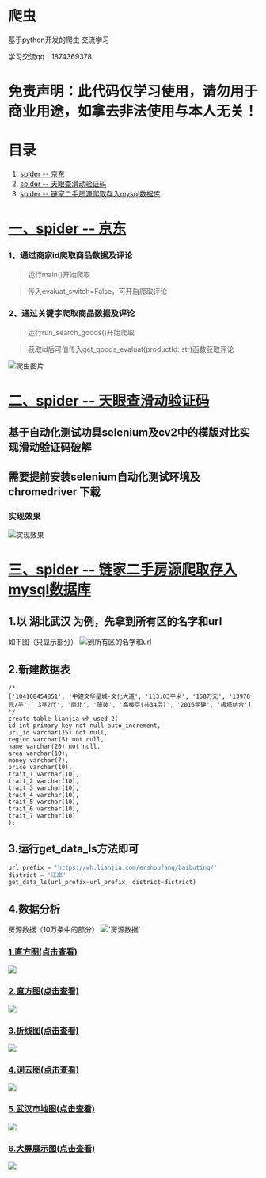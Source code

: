 # 爬虫
基于python开发的爬虫
交流学习 

学习交流qq：1874369378

# 免责声明：此代码仅学习使用，请勿用于商业用途，如拿去非法使用与本人无关！

# 目录

1. [spider -- 京东](https://github.com/ywygblz/spider/blob/main/README.md#%E4%B8%80spider----京东)
2. [spider -- 天眼查滑动验证码](https://github.com/ywygblz/spider/blob/main/README.md#%E4%BA%8Cspider----天眼查滑动验证码)
3. [spider -- 链家二手房源爬取存入mysql数据库](#%E4%B8%89spider----链家二手房源爬取存入mysql数据库)


# [一、spider -- 京东](https://github.com/ywygblz/spider/tree/main/1-%E4%BA%AC%E4%B8%9C)

### 1、通过商家id爬取商品数据及评论

> 运行main()开始爬取

> 传入evaluat_switch=False，可开启爬取评论

### 2、通过关键字爬取商品数据及评论

>  运行run_search_goods()开始爬取

> 获取id后可值传入get_goods_evaluat(productId: str)函数获取评论

![爬虫图片](https://github.com/ywygblz/spider/blob/main/1-%E4%BA%AC%E4%B8%9C/images/%E4%BA%AC%E4%B8%9C%E7%88%AC%E8%99%AB%E5%9B%BE%E4%BE%8B.png)

# [二、spider -- 天眼查滑动验证码](https://github.com/ywygblz/spider/tree/main/2-%E5%A4%A9%E7%9C%BC%E6%9F%A5%E6%BB%91%E5%8A%A8%E9%AA%8C%E8%AF%81%E7%A0%81)

## 基于自动化测试功具selenium及cv2中的模版对比实现滑动验证码破解

## 需要提前安装selenium自动化测试环境及chromedriver 下载

### 实现效果

![实现效果](https://github.com/ywygblz/spider/blob/main/2-%E5%A4%A9%E7%9C%BC%E6%9F%A5%E6%BB%91%E5%8A%A8%E9%AA%8C%E8%AF%81%E7%A0%81/%E6%BB%91%E5%8A%A8%E9%AA%8C%E8%AF%81%E7%A0%81%E7%A0%B4%E8%A7%A3_.gif)

# [三、spider -- 链家二手房源爬取存入mysql数据库](/3-%E9%93%BE%E5%AE%B6/)

## 1.以 湖北武汉 为例，先拿到所有区的名字和url

如下图（只显示部分）
![到所有区的名字和url](/3-%E9%93%BE%E5%AE%B6/%E6%AD%A6%E6%B1%89%E6%89%80%E6%9C%89%E5%8C%BA%E5%90%8D%E7%A7%B0%E5%92%8Curl.png)

## 2.新建数据表
```MySql
/*
['104108454851', '中建文华星城-文化大道', '113.03平米', '158万元', '13978元/平', '3室2厅', '南北', '简装', '高楼层(共34层)', '2016年建', '板塔结合']
*/
create table lianjia_wh_used_2(
id int primary key not null auto_increment,
url_id varchar(15) not null,
region varchar(5) not null,
name varchar(20) not null,
area varchar(10),
money varchar(7),
price varchar(10),
trait_1 varchar(10),
trait_2 varchar(10),
trait_3 varchar(10),
trait_4 varchar(10),
trait_5 varchar(10),
trait_6 varchar(10),
trait_7 varchar(10)
);
```


## 3.运行get_data_ls方法即可
```Python
url_prefix = 'https://wh.lianjia.com/ershoufang/baibuting/'
district = '江岸'
get_data_ls(url_prefix=url_prefix, district=district)
```

## 4.数据分析
房源数据（10万条中的部分）
!['房源数据'](/3-%E9%93%BE%E5%AE%B6/%E6%88%BF%E6%BA%90%E6%95%B0%E6%8D%AE.png)

### [1.直方图(点击查看)](https://ywygblz.github.io/spider/3-链家/数据图/1-直方图.html)<br>
[![](3-链家/数据图/1-直方图.png)](https://ywygblz.github.io/spider/3-链家/数据图/1-直方图.html)<br>
### [2.直方图(点击查看)](https://ywygblz.github.io/spider/3-链家/数据图/2-圆饼图.html)<br>
[![](3-链家/数据图/2-圆饼图.png)](https://ywygblz.github.io/spider/3-链家/数据图/2-圆饼图.html)<br>
### [3.折线图(点击查看)](https://ywygblz.github.io/spider/3-链家/数据图/3-折线图.html)<br>
[![](3-链家/数据图/3-折线图.png)](https://ywygblz.github.io/spider/3-链家/数据图/3-折线图.html)<br>
### [4.词云图(点击查看)](https://ywygblz.github.io/spider/3-链家/数据图/4-词云图.html)<br>
[![](3-链家/数据图/4-词云图.png)](https://ywygblz.github.io/spider/3-链家/数据图/4-词云图.html)<br>
### [5.武汉市地图(点击查看)](https://ywygblz.github.io/spider/3-链家/数据图/5-武汉市地图.html)<br>
[![](3-链家/数据图/5-武汉市地图.png)](https://ywygblz.github.io/spider/3-链家/数据图/5-武汉市地图.html)<br>
### [6.大屏展示图(点击查看)](https://ywygblz.github.io/spider/3-链家/数据图/6-大屏展示图.html)<br>
[![](3-链家/数据图/6-大屏展示图.png)](https://ywygblz.github.io/spider/3-链家/数据图/6-大屏展示图.html)<br>
